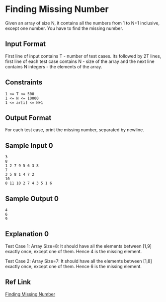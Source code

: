 # Finding Missing Number

Given an array of size N, it contains all the numbers from 1 to N+1 inclusive, except one number. You have to find the missing number.

## Input Format

First line of input contains T - number of test cases. Its followed by 2T lines, first line of each test case contains N - size of the array and the next line contains N integers - the elements of the array.

## Constraints

```shell
1 <= T <= 500
1 <= N <= 10000
1 <= ar[i] <= N+1
```

## Output Format

For each test case, print the missing number, separated by newline.

## Sample Input 0

```shell
3
8
1 2 7 9 5 6 3 8
7
3 5 8 1 4 7 2
10
8 11 10 2 7 4 3 5 1 6
```

## Sample Output 0

```shell
4
6
9
```

## Explanation 0

Test Case 1:
Array Size=8: It should have all the elements between [1,9] exactly once, except one of them. Hence 4 is the missing element.

Test Case 2:
Array Size=7: It should have all the elements between [1,8] exactly once, except one of them. Hence 6 is the missing element.

## Ref Link

[Finding Missing Number](https://www.hackerrank.com/contests/smart-interviews/challenges/si-finding-missing-number)
